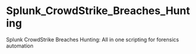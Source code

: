 # Splunk_CrowdStrike_Breaches_Hunting
Splunk CrowdStrike Breaches Hunting: All in one scripting for forensics automation
